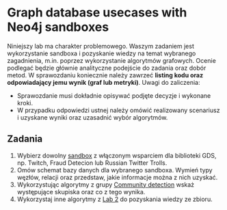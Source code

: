 # Graph database usecases with Neo4j sandboxes

Niniejszy lab ma charakter problemowego. Waszym zadaniem jest wykorzystanie sandboxa i pozyskanie wiedzy na temat wybranego zagadnienia, m.in. poprzez wykorzystanie algorytmów grafowych. Ocenie podlegać będzie głównie analityczne podejście do zadania oraz dobór metod. W sprawozdaniu koniecznie należy zawrzeć **listing kodu oraz odpowiadający jemu wynik (graf lub metryki)**. Uwagi do zaliczenia:
* Sprawozdanie musi dokładnie opisywać podjęte decyzje i wykonane kroki.
* W przypadku odpowiedzi ustnej należy omówić realizowany scenariusz i uzyskane wyniki oraz uzasadnić wybór algorytmów.

## Zadania
1. Wybierz dowolny [sandbox](https://sandbox.neo4j.com/) z włączonym wsparciem dla biblioteki GDS, np. Twitch, Fraud Detecion lub Russian Twitter Trolls.
2. Omów schemat bazy danych dla wybranego sandboxa. Wymień typy węzłów, relacji oraz przedstaw, jakie informacje można z nich uzyskać.
3. Wykorzystując algorytmy z grupy [Community detection](https://neo4j.com/docs/graph-data-science/current/algorithms/community/) wskaż występujące skupiska oraz co z tego wynika.
4. Wykorzystaj inne algorytmy z [Lab 2](/neo4j/2-graph-algorithms/README.md) do pozyskania wiedzy ze zbioru.
